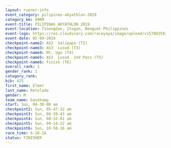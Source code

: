 ```yaml
---
layout: runner-info 
event_category: pilipinas-akyathlon-2019 
category_km: 49KM 
event-title: PILIPINAS AKYATHLON 2019 
event-location: Tinongdan, Itogon, Benguet Philippines 
event-logo: https://res.cloudinary.com/raceyaya/image/upload/v1570025921/logo/akyathlon_jsxiv8.jpg 
event-date: 02-09-2019 
checkpoint-name2: AS2  Salipapa (T2) 
checkpoint-name3: AS3  Lusod (T3) 
checkpoint-name4: Mt. Ugo (T4) 
checkpoint-name5: AS3  Lusod  2nd Pass (T5) 
checkpoint-name6: Finish (T6) 
overall_rank: 1
gender_rank: 1
category_rank: 
bib: 425
first_name: Elmer
last_name: Retolado
gender: M
team_name: basekamp
start: Sun, 04-30-00 am
checkpoint2: Sun, 05-47-32 am
checkpoint3: Sun, 06-39-43 am
checkpoint4: Sun, 08-32-01 am
checkpoint5: Sun, 09-14-22 am
checkpoint6: Sun, 10-58-16 am
race_time: 6-28-16
status: FINISHER
---
```


